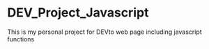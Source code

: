 # DEV_Project_Javascript
This is my personal project for DEVto web page including javascript functions
